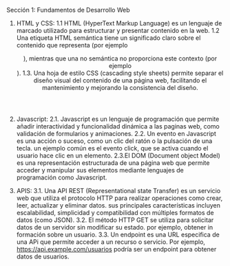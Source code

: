 Sección 1: Fundamentos de Desarrollo Web
1. HTML y CSS:
	1.1 HTML (HyperText Markup Language) es un lenguaje de marcado utilizado para estructurar y presentar contenido en la web.
	1.2 Una etiqueta HTML semántica tiene un significado claro sobre el contenido que representa (por ejemplo <header>), mientras que una no semántica no proporciona este contexto (por ejemplo <div>).
	1.3. Una hoja de estilo CSS (cascading style sheets) permite separar el diseño visual del contenido de una página web, facilitando el mantenimiento y mejorando la consistencia del diseño. 
	
 2. Javascript:
	2.1. Javascript es un lenguaje de programación que permite añadir interactividad y funcionalidad dinámica a las paginas web, como validación de formularios y animaciones.
	2.2. Un evento en Javascript es una acción o suceso, como un clic del ratón o la pulsación de una tecla. un ejemplo común es el evento click, que se activa cuando el usuario hace clic en un elemento.
	2.3.EI DOM (Document object Model) es una representación estructurada de una página web que permite acceder y manipular sus elementos mediante lenguajes de programación como Javascript.

 3. APIS:
	3.1. Una API REST (Representational state Transfer) es un servicio web que utiliza el protocolo HTTP para realizar operaciones como crear, leer, actualizar y eliminar datos. sus principales características incluyen escalabilidad, simplicidad y compatibilidad con múltiples formatos de datos (como JSON).
	3.2. El método HTTP GET se utiliza para solicitar datos de un servidor sin modificar su estado.	por ejemplo, obtener in formación sobre un usuario.
	3.3. Un endpoint es una URL especifica de una APi que permite acceder a un recurso o servicio. Por ejemplo, https://api.example.com/usuarios podría ser un endpoint para obtener datos de usuarios.


